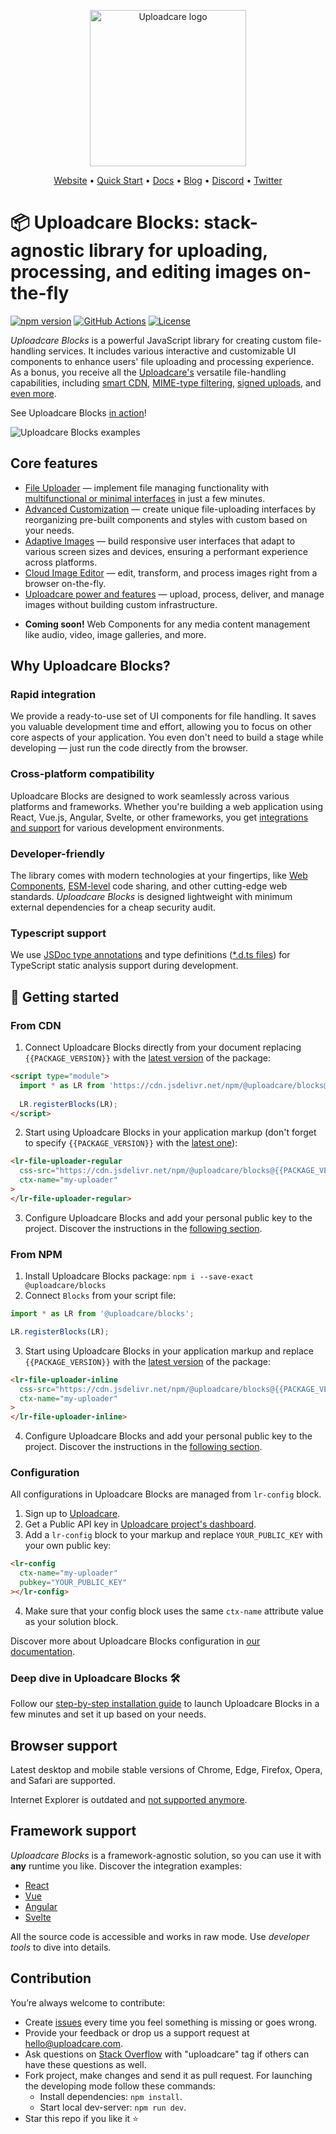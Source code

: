 <p align="center">
  <a href="https://uploadcare.com/?ref=github-readme">
    <picture>
      <source media="(prefers-color-scheme: light)" srcset="https://ucarecdn.com/1b4714cd-53be-447b-bbde-e061f1e5a22f/logosafespacetransparent.svg">
      <source media="(prefers-color-scheme: dark)" srcset="https://ucarecdn.com/3b610a0a-780c-4750-a8b4-3bf4a8c90389/logotransparentinverted.svg">
      <img width=250 alt="Uploadcare logo" src="https://ucarecdn.com/1b4714cd-53be-447b-bbde-e061f1e5a22f/logosafespacetransparent.svg">
    </picture>
  </a>
</p>
<p align="center">
  <a href="https://uploadcare.com?ref=github-readme">Website</a> • 
  <a href="https://uploadcare.com/docs/start/quickstart?ref=github-readme">Quick Start</a> • 
  <a href="https://uploadcare.com/docs?ref=github-readme">Docs</a> • 
  <a href="https://uploadcare.com/blog?ref=github-readme">Blog</a> • 
  <a href="https://discord.gg/mKWRgRsVz8?ref=github-readme">Discord</a> •
  <a href="https://twitter.com/Uploadcare?ref=github-readme">Twitter</a>
</p>

# 📦 Uploadcare Blocks: stack-agnostic library for uploading, processing, and editing images on-the-fly


[![npm version](https://badge.fury.io/js/@uploadcare%2Fblocks.svg)](https://www.npmjs.com/package/@uploadcare/blocks)
[![GitHub Actions](https://github.com/uploadcare/blocks/workflows/checks/badge.svg)](https://github.com/uploadcare/blocks/actions?query=workflow%3ABuild+branch%3Amaster)
[![License](https://img.shields.io/badge/License-MIT-blue.svg)](https://opensource.org/licenses/MIT)

*Uploadcare Blocks* is a powerful JavaScript library for creating custom file-handling services. It includes various interactive and customizable UI components to enhance users' file uploading and processing experience. As a bonus, you receive all the [Uploadcare's](https://uploadcare.com/?ref=github-readme) versatile file-handling capabilities, including [smart CDN](https://uploadcare.com/docs/delivery/cdn/#content-delivery-network/?ref=github-readme), [MIME-type filtering](https://uploadcare.com/docs/moderation/#file-types/?ref=github-readme), [signed uploads](https://uploadcare.com/docs/security/secure-uploads/?ref=github-readme), and [even more]((https://uploadcare.com/features/?ref=github-readme)). 

See Uploadcare Blocks [in action](https://codesandbox.io/s/file-uploader-regular-demo-mm3znl?file=/index.html)!

<img alt="Uploadcare Blocks examples" src="https://ucarecdn.com/8035cdc7-f0b9-4ea9-8c15-05816f315481/">

## Core features

* [File Uploader](/solutions/file-uploader/) — implement file managing functionality with [multifunctional or minimal interfaces](https://uploadcare.com/docs/file-uploader/?ref=github-readme) in just a few minutes.
* [Advanced Customization](/blocks/) — create unique file-uploading interfaces by reorganizing pre-built components and styles with custom based on your needs.
* [Adaptive Images](/solutions/adaptive-image/) — build responsive user interfaces that adapt to various screen sizes and devices, ensuring a performant experience across platforms. 
* [Cloud Image Editor](/solutions/cloud-image-editor/) — edit, transform, and process images right from a browser on-the-fly.
* [Uploadcare power and features](https://uploadcare.com/features/?ref=github-readme) — upload, process, deliver, and manage images without building custom infrastructure.
- **Coming soon!** Web Components for any media content management like audio, video, image galleries, and more.

## Why Uploadcare Blocks?
### Rapid integration

We provide a ready-to-use set of UI components for file handling. It saves you valuable development time and effort, allowing you to focus on other core aspects of your application. You even don't need to build a stage while developing — just run the code directly from the browser.

### Cross-platform compatibility

Uploadcare Blocks are designed to work seamlessly across various platforms and frameworks. Whether you're building a web application using React, Vue.js, Angular, Svelte, or other frameworks, you get [integrations and support](https://uploadcare.com/docs/integrations/?ref=github-readme) for various development environments.

### Developer-friendly

The library comes with modern technologies at your fingertips, like [Web Components](https://developer.mozilla.org/en-US/docs/Web/API/Web_components), [ESM-level](https://developer.mozilla.org/en-US/docs/Web/JavaScript/Guide/Modules) code sharing, and other cutting-edge web standards. *Uploadcare Blocks* is designed lightweight with minimum external dependencies for a cheap security audit.

### Typescript support

We use [JSDoc type annotations](https://www.typescriptlang.org/docs/handbook/intro-to-js-ts.html) and type definitions ([\*.d.ts files](https://www.typescriptlang.org/docs/handbook/declaration-files/dts-from-js.html)) for TypeScript static analysis support during development.

## 🚀 Getting started

### From CDN

1. Connect Uploadcare Blocks directly from your document replacing `{{PACKAGE_VERSION}}` with the [latest version](https://github.com/uploadcare/blocks/releases) of the package:
```html
<script type="module">
  import * as LR from 'https://cdn.jsdelivr.net/npm/@uploadcare/blocks@{{PACKAGE_VERSION}}/web/blocks.min.js';
  
  LR.registerBlocks(LR);
</script>
```

2. Start using Uploadcare Blocks in your application markup (don't forget to specify `{{PACKAGE_VERSION}}` with the [latest one](https://github.com/uploadcare/blocks/releases)):
```html
<lr-file-uploader-regular
  css-src="https://cdn.jsdelivr.net/npm/@uploadcare/blocks@{{PACKAGE_VERSION}}/web/lr-file-uploader-regular.min.css"
  ctx-name="my-uploader"
>
</lr-file-uploader-regular>
```

3. Configure Uploadcare Blocks and add your personal public key to the project. Discover the instructions in the [following section](#configuration).

### From NPM

1. Install Uploadcare Blocks package: `npm i --save-exact @uploadcare/blocks`
2. Connect `Blocks` from your script file:
```js
import * as LR from '@uploadcare/blocks';

LR.registerBlocks(LR);
```

3. Start using Uploadcare Blocks in your application markup and replace `{{PACKAGE_VERSION}}` with the [latest version](https://github.com/uploadcare/blocks/releases) of the package:
```html
<lr-file-uploader-inline
  css-src="https://cdn.jsdelivr.net/npm/@uploadcare/blocks@{{PACKAGE_VERSION}}/web/lr-file-uploader-inline.min.css"
  ctx-name="my-uploader"
>
</lr-file-uploader-inline>
```

4. Configure Uploadcare Blocks and add your personal public key to the project. Discover the instructions in the [following section](#configuration).

### Configuration

All configurations in Uploadcare Blocks are managed from `lr-config` block. 
1. Sign up to [Uploadcare](https://app.uploadcare.com/accounts/signup/?ref=github-readme).
2. Get a Public API key in [Uploadcare project's dashboard](https://app.uploadcare.com/projects/-/api-keys/?ref=github-readme). 
3. Add a `lr-config` block to your markup and replace `YOUR_PUBLIC_KEY` with your own public key:
```html
<lr-config
  ctx-name="my-uploader"
  pubkey="YOUR_PUBLIC_KEY"
></lr-config>
```

4. Make sure that your config block uses the same `ctx-name` attribute value as your solution block.

Discover more about Uploadcare Blocks configuration in [our documentation](https://uploadcare.com/docs/file-uploader/configuration/?ref=github-readme).

### Deep dive in Uploadcare Blocks 🛠
Follow our [step-by-step installation guide](https://uploadcare.com/docs/file-uploader/installation/?ref=github-readme) to launch Uploadcare Blocks in a few minutes and set it up based on your needs.

## Browser support

Latest desktop and mobile stable versions of Chrome, Edge, Firefox, Opera, and Safari are supported. 

Internet Explorer is outdated and [not supported anymore](https://uploadcare.com/blog/uploadcare-stops-internet-explorer-support/?ref=github-readme).

## Framework support

*Uploadcare Blocks* is a framework-agnostic solution, so you can use it with **any** runtime you like. Discover the integration examples:
<br/>

- [React](https://github.com/uploadcare/uc-blocks-examples/tree/main/examples/react-uploader)
- [Vue](https://github.com/uploadcare/uc-blocks-examples/tree/main/examples/vue-uploader)
- [Angular](https://github.com/uploadcare/uc-blocks-examples/tree/main/examples/angular-uploader)
- [Svelte](https://github.com/uploadcare/uc-blocks-examples/tree/main/examples/svelte-uploader)

All the source code is accessible and works in raw mode. Use *developer tools* to dive into details.

## Contribution

You’re always welcome to contribute:
* Create [issues](https://github.com/uploadcare/blocks/issues) every time you feel something is missing or goes wrong.
* Provide your feedback or drop us a support request at <a href="mailto:hello@uploadcare.com">hello@uploadcare.com</a>.
* Ask questions on [Stack Overflow](https://stackoverflow.com/questions/tagged/uploadcare) with "uploadcare" tag if others can have these questions as well.
* Fork project, make changes and send it as pull request. For launching the developing mode follow these commands:
  * Install dependencies: `npm install`.
  * Start local dev-server: `npm run dev`.
* Star this repo if you like it ⭐️
